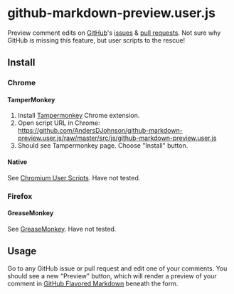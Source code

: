 # github-markdown-preview.user.js

Preview comment edits on [GitHub][GitHub]'s [issues][gh-issues] & [pull requests][gh-pulls]. Not sure why GitHub is missing this feature, but user scripts to the rescue!

## Install

### Chrome

#### TamperMonkey
1. Install [Tampermonkey] Chrome extension.
2. Open script URL in Chrome: https://github.com/AndersDJohnson/github-markdown-preview.user.js/raw/master/src/js/github-markdown-preview.user.js
3. Should see Tampermonkey page. Choose "Install" button.

#### Native

See [Chromium User Scripts]. Have not tested.

### Firefox

#### GreaseMonkey

See [GreaseMonkey]. Have not tested.

## Usage

Go to any GitHub issue or pull request and edit one of your comments.
You should see a new "Preview" button, which will render a preview
of your comment in [GitHub Flavored Markdown] beneath the form.

[GitHub]: https://github.com
[gh-issues]: https://github.com/issues
[gh-pulls]: https://github.com/pulls
[GitHub Flavored Markdown]: https://help.github.com/articles/github-flavored-markdown/
[Tampermonkey]: https://chrome.google.com/webstore/detail/tampermonkey/dhdgffkkebhmkfjojejmpbldmpobfkfo?hl=en
[Tumblr]: http://www.tumblr.com
[Tumblr Dashboard]: http://www.tumblr.com/dashboard
[Chromium User Scripts]: http://www.chromium.org/developers/design-documents/user-scripts
[GreaseMonkey]: http://www.greasespot.net/
